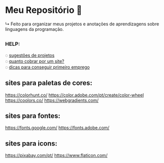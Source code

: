 # Meu Repositório 🚀
  ↳  Feito para organizar meus projetos e anotações de aprendizagens sobre linguagens da programação.

##

### HELP: 

◌ [sugestões de projetos](https://github.com/rafaballerini/10ProjetosHTMLeCSS)<br>
◌ [quanto cobrar por um site?](https://github.com/rafaballerini/QuantoCobrarPorSite)<br>
◌ [dicas para conseguir primeiro emprego](https://youtu.be/kjIgcgqqh38)

## sites para paletas de cores:

https://colorhunt.co/
https://color.adobe.com/pt/create/color-wheel
https://coolors.co/
https://webgradients.com/

## sites para fontes:
https://fonts.google.com/
https://fonts.adobe.com/

## sites para icons:
https://pixabay.com/pt/
https://www.flaticon.com/
